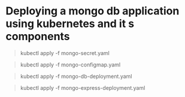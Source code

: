 # Deploying a mongo db application using kubernetes and it s components

> kubectl apply -f mongo-secret.yaml

> kubectl apply -f mongo-configmap.yaml

> kubectl apply -f mongo-db-deployment.yaml

> kubectl apply -f mongo-express-deployment.yaml
